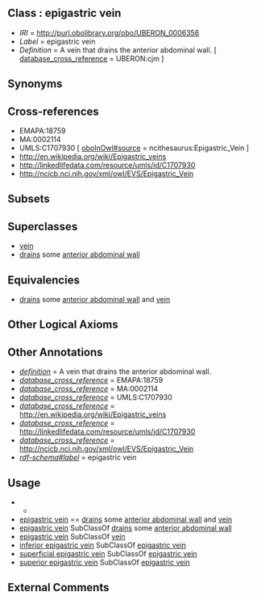 
## Class : epigastric vein

 * *IRI* = http://purl.obolibrary.org/obo/UBERON_0006356
 * *Label* = epigastric vein
 * *Definition* = A vein that drains the anterior abdominal wall. [ [database_cross_reference](../../ef/oboInOwl#hasDbXref.md) = UBERON:cjm ]

## Synonyms


## Cross-references

 * EMAPA:18759
 * MA:0002114
 * UMLS:C1707930 [ [oboInOwl#source](../../ce/oboInOwl#source.md) = ncithesaurus:Epigastric_Vein ]
 * http://en.wikipedia.org/wiki/Epigastric_veins
 * http://linkedlifedata.com/resource/umls/id/C1707930
 * http://ncicb.nci.nih.gov/xml/owl/EVS/Epigastric_Vein

## Subsets


## Superclasses

 * [vein](../../UBERON/38/UBERON_0001638.md)
 * [drains](../../RO/79/RO_0002179.md) some [anterior abdominal wall](../../UBERON/35/UBERON_0006635.md)

## Equivalencies

 * [drains](../../RO/79/RO_0002179.md) some [anterior abdominal wall](../../UBERON/35/UBERON_0006635.md) and [vein](../../UBERON/38/UBERON_0001638.md)

## Other Logical Axioms


## Other Annotations

 * *[definition](../../IAO/15/IAO_0000115.md)* = A vein that drains the anterior abdominal wall.
 * *[database_cross_reference](../../ef/oboInOwl#hasDbXref.md)* = EMAPA:18759
 * *[database_cross_reference](../../ef/oboInOwl#hasDbXref.md)* = MA:0002114
 * *[database_cross_reference](../../ef/oboInOwl#hasDbXref.md)* = UMLS:C1707930
 * *[database_cross_reference](../../ef/oboInOwl#hasDbXref.md)* = http://en.wikipedia.org/wiki/Epigastric_veins
 * *[database_cross_reference](../../ef/oboInOwl#hasDbXref.md)* = http://linkedlifedata.com/resource/umls/id/C1707930
 * *[database_cross_reference](../../ef/oboInOwl#hasDbXref.md)* = http://ncicb.nci.nih.gov/xml/owl/EVS/Epigastric_Vein
 * *[rdf-schema#label](../../el/rdf-schema#label.md)* = epigastric vein

## Usage

 * -
 * [epigastric vein](../../UBERON/56/UBERON_0006356.md) == [drains](../../RO/79/RO_0002179.md) some [anterior abdominal wall](../../UBERON/35/UBERON_0006635.md) and [vein](../../UBERON/38/UBERON_0001638.md)
 * [epigastric vein](../../UBERON/56/UBERON_0006356.md) SubClassOf [drains](../../RO/79/RO_0002179.md) some [anterior abdominal wall](../../UBERON/35/UBERON_0006635.md)
 * [epigastric vein](../../UBERON/56/UBERON_0006356.md) SubClassOf [vein](../../UBERON/38/UBERON_0001638.md)
 * [inferior epigastric vein](../../UBERON/54/UBERON_0007154.md) SubClassOf [epigastric vein](../../UBERON/56/UBERON_0006356.md)
 * [superficial epigastric vein](../../UBERON/92/UBERON_0014692.md) SubClassOf [epigastric vein](../../UBERON/56/UBERON_0006356.md)
 * [superior epigastric vein](../../UBERON/55/UBERON_0007155.md) SubClassOf [epigastric vein](../../UBERON/56/UBERON_0006356.md)

## External Comments

